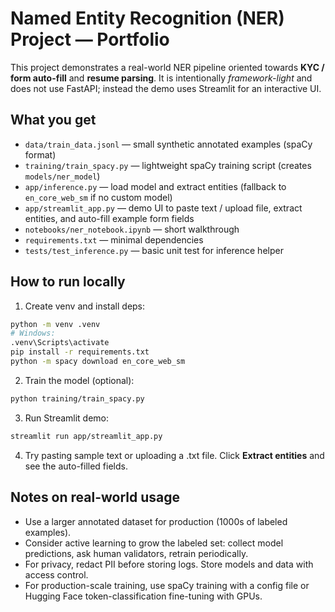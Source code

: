 # Named Entity Recognition (NER) Project — Portfolio

This project demonstrates a real-world NER pipeline oriented towards **KYC / form auto-fill** and **resume parsing**. It is intentionally _framework-light_ and does not use FastAPI; instead the demo uses Streamlit for an interactive UI.

## What you get
- `data/train_data.jsonl` — small synthetic annotated examples (spaCy format)
- `training/train_spacy.py` — lightweight spaCy training script (creates `models/ner_model`)
- `app/inference.py` — load model and extract entities (fallback to `en_core_web_sm` if no custom model)
- `app/streamlit_app.py` — demo UI to paste text / upload file, extract entities, and auto-fill example form fields
- `notebooks/ner_notebook.ipynb` — short walkthrough
- `requirements.txt` — minimal dependencies
- `tests/test_inference.py` — basic unit test for inference helper

## How to run locally
1. Create venv and install deps:
```bash
python -m venv .venv
# Windows:
.venv\Scripts\activate
pip install -r requirements.txt
python -m spacy download en_core_web_sm
```
2. Train the model (optional):
```bash
python training/train_spacy.py
```
3. Run Streamlit demo:
```bash
streamlit run app/streamlit_app.py
```
4. Try pasting sample text or uploading a .txt file. Click **Extract entities** and see the auto-filled fields.

## Notes on real-world usage
- Use a larger annotated dataset for production (1000s of labeled examples).
- Consider active learning to grow the labeled set: collect model predictions, ask human validators, retrain periodically.
- For privacy, redact PII before storing logs. Store models and data with access control.
- For production-scale training, use spaCy training with a config file or Hugging Face token-classification fine-tuning with GPUs.
